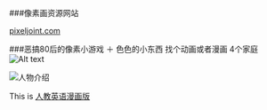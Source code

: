 ###像素画资源网站

[pixeljoint.com](www.pixeljoint.com/)

###恶搞80后的像素小游戏 ＋ 色色的小东西
	找个动画或者漫画
	4个家庭
![Alt text](http://file.u148.net/attachments/month_0807/lh/3.jpg)

![人物介绍](http://www.luluhome.cn/roles.jpg)

This is [人教英语漫画版](http://blog.sina.com.cn/dekisugi "Title")

